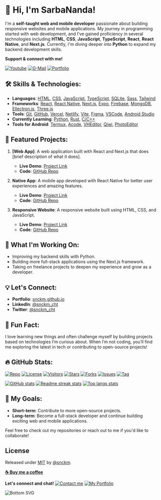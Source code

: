 # 👋 **Hi, I'm SarbaNanda!**

<!-- ![JavaScript](assets/banner.jpg) -->

I'm a **self-taught web and mobile developer** passionate about building responsive websites and mobile applications. My journey in programming started with web development, and I’ve gained proficiency in several technologies including **HTML**, **CSS**, **JavaScript**, **TypeScript**, **React**, **React Native**, and **Next.js**. Currently, I'm diving deeper into **Python** to expand my backend development skills.

**Support & connect with me!**

[![Youtube](https://img.shields.io/badge/Subscribe-FF0000?style=for-the-badge&logo=youtube)](https://youtube.com/@snckm)
[![G-Mail](https://img.shields.io/badge/Send_Mail-D14836?style=for-the-badge&logo=gmail&logoColor=white)](mailto:sarbanandachakma@gmail.com)
[![Portfolio](https://img.shields.io/badge/Portfolio-blue?style=for-the-badge&logo=github)](https://snckm.github.io)

## 🛠️ **Skills & Technologies:**

- **Languages**: [HTML](https://html.com), [CSS](https://www.w3.org/Style/CSS), [JavaScript](https://www.javascript.com), [TypeScript](https://www.typescriptlang.org), [SQLite](https://www.sqlite.org), [Sass](https://sass-lang.com), [Tailwind](https://tailwindcss.com)
- **Frameworks**: [React](https://react.dev), [React Native](https://reactnative.dev/), [Next.js](https://nextjs.org), [Expo](https://expo.dev), [Firebase](https://firebase.google.com), [MongoDB](https://mongodb.com), [Ellectron.js](https://www.electronjs.org), [Three.js](https://threejs.org)
- **Tools**: [Git](https://git-scm.com"), [GitHub](https://github.com), [Vercel](https://vercel.com/), [Netlify](https://netlify.com), [Vite](https://vitejs.dev), [Figma](https://www.figma.com), [VSCode](https://code.visualstudio.com), [Android Studio](https://developer.android.com/studio)
- **Currently Learning**: [Python](https://www.python.org), [Rust](https://www.rust-lang.org), [C/C++](https://xyz.com)
- **Tools for Android**: [Termux](https://f-droid.org/en/packages/com.termux), [Acode](https://acode.foxdebug.com), [VHEditor](https://github.com/vhqtvn/VHEditor-Android), [Qiwi](https://kiwibrowser.com), [PhotoEditor](https://www.iudesk.com)

## 🌟 **Featured Projects:**

1. **[Web App]**: A web application built with React and Next.js that does [brief description of what it does].
   - **Live Demo**: [Project Link](https://snckm.github.io/)
   - **Code**: [GitHub Repo](https://github.com/snckm/)
2. **Native App**: A mobile app developed with React Native for better user experiences and amazing features.

   - **Live Demo**: [Project Link](https://snckm.github.io/)
   - **Code**: [GitHub Repo](https://github.com/snckm/)

3. **Responsive Website**: A responsive website built using HTML, CSS, and JavaScript.
   - **Live Demo**: [Project Link](https://snckm.github.io/)
   - **Code**: [GitHub Repo](https://github.com/snckm/)

## 🚀 **What I'm Working On:**

- Improving my backend skills with Python.
- Building more full-stack applications using the Next.js framework.
- Taking on freelance projects to deepen my experience and grow as a developer.

## 💡 **Let's Connect:**

- **Portfolio**: [snckm.github.io](https://snckm.github.io)
- **LinkedIn**: [@snckm_cht](https://www.linkedin.com/in/snckm_cht)
- **Twitter**: [@snckm_cht](https://x.com/@snckm_cht)

## 💬 **Fun Fact:**

I love learning new things and often challenge myself by building projects based on technologies I’m curious about. When I’m not coding, you’ll find me exploring the latest in tech or contributing to open-source projects!

## 🔥 **GitHub Stats:**

[![Repo](https://img.shields.io/static/v1?label=Repo&message=snckm&color=blue&logo=github)](https://github.com/snckm/snckm "Go to GitHub repo")
[![License](https://img.shields.io/badge/License-MIT-blue?color=blue&logo=github)](LICENSE "Go to License")
[![Visitors](https://visitor-badge.laobi.icu/badge?page_id=snckm.snckm&left_text=Visitors)](https://github.com/hehuapei/visitor-badge)
[![Stars](https://img.shields.io/github/stars/snckm/snckm?style=social)](https://github.com/snckm/snckm/stars)
[![Forks](https://img.shields.io/github/forks/snckm/snckm?style=social)](https://github.com/snckm/snckm/forks)
[![Issues](https://img.shields.io/github/issues/snckm/snckm?style=social&logo=github)](https://github.com/snckm/snckm/issues)
[![Tag](https://img.shields.io/github/tag/snckm/snckm?style=social&logo=github&include_prereleases=&sort=semver)](https://github.com/snckm/snckm/releases/)

[![GitHub stats](https://github-readme-stats.vercel.app/api?username=snckm&show_icons=true&theme=react&border_color=61dafb&hide_border=true&include_all_commits=true&count_private=true)](https://github.com/anuraghazra/github-readme-stats "Go to Source")
[![Readme streak stats](https://github-readme-streak-stats.herokuapp.com/?user=snckm&theme=react&border=61dafb&hide_border=true)](https://github.com/denvercoder1/github-readme-streak-stats "Go to Source")
[![Top langs stats](https://github-readme-stats.vercel.app/api/top-langs/?username=snckm&show_icons=true&layout=compact&theme=react&border_color=61dafb&hide_border=true&langs_count=10)](https://github.com/anuraghazra/github-readme-stats "Go to Source")

## 🎯 **My Goals:**

- **Short-term**: Contribute to more open-source projects.
- **Long-term**: Become a full-stack developer and continue building exciting web and mobile applications.

Feel free to check out my repositories or reach out to me if you'd like to collaborate!

## License

Released under [MIT](/LICENSE) by [@snckm](https://github.com/snckm).

**[☕ Buy me a coffee](https://ko-fi.com/snckm)**

**Let's connect and chat!**
[![Contact me](https://raw.githubusercontent.com/jayehernandez/jayehernandez/3f5402efef9a0ae89211a6e04609558e862ca616/readme/mail-fill.svg)](https://snckm.github.io)
[![My Portfolio](https://raw.githubusercontent.com/jayehernandez/jayehernandez/3f5402efef9a0ae89211a6e04609558e862ca616/readme/external-link-line.svg)](mailto:snckm@gmail.com)

<!-- [![Facebook](https://img.shields.io/badge/Facebook-1877F2?style=for-the-badge&logo=facebook&logoColor=white)](https://facebook.com/)
[![Instagram](https://img.shields.io/badge/Instagram-E4405F?style=for-the-badge&logo=instagram&logoColor=white)](https://instagram.com/)
[![Linkedin Badge](https://img.shields.io/badge/LinkedIn-0077B5?style=for-the-badge&logo=linkedin&logoColor=white)](https://linkedin.com/in/)
[![Twitter Badge](https://img.shields.io/badge/Twitter-1DA1F2?style=for-the-badge&logo=twitter&logoColor=white)](https://x.com/) -->

<!-- https://raw.githubusercontent.com/jayehernandez/jayehernandez/3f5402efef9a0ae89211a6e04609558e862ca616/readme/linkedin-fill.svg
https://raw.githubusercontent.com/jayehernandez/jayehernandez/3f5402efef9a0ae89211a6e04609558e862ca616/readme/twitter-fill.svg -->

![Bottom SVG](https://raw.githubusercontent.com/jayehernandez/jayehernandez/dcd7447c179f5a1131590b6ccba2223e879ab655/readme/bottom.svg)
